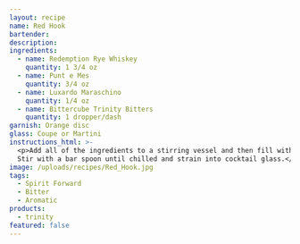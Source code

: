 ```yaml
---
layout: recipe
name: Red Hook
bartender:
description:
ingredients:
  - name: Redemption Rye Whiskey
    quantity: 1 3/4 oz
  - name: Punt e Mes
    quantity: 3/4 oz
  - name: Luxardo Maraschino
    quantity: 1/4 oz
  - name: Bittercube Trinity Bitters
    quantity: 1 dropper/dash
garnish: Orange disc
glass: Coupe or Martini
instructions_html: >-
  <p>Add all of the ingredients to a stirring vessel and then fill with ice.
  Stir with a bar spoon until chilled and strain into cocktail glass.</p>
image: /uploads/recipes/Red_Hook.jpg
tags:
  - Spirit Forward
  - Bitter
  - Aromatic
products:
  - trinity
featured: false
---
```



